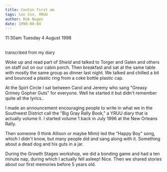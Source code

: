 ```yaml
---
title: ConCon first am
tags: Con Con, YRUU
author: Rob Nugen
date: 1998-08-04
---
```


<title>Con Con</title>

<p class=date>11:30am Tuesday 4 August 1998</p>

<br><font size=-1>transcribed from my diary</font>

<p>Woke up and read part of <em>Shield</em> and talked to Torger and Galen and others on staff out on our cabin porch. Then breakfast and sat at the same table with mostly the same group as dinner last night. We talked and chilled a bit and bounced a plastic ring from a coke bottle plastic cap.

<p>At the Spirt Circle I sat between Carol and Jeremy who sang "Greasy Grimey Gopher Guts" for everyone.  Well he started it but didn't remember quite all the lyrics..

<p>I made an announcement encouraging people to write in what we in the Southwest District call the "Big Gray Rally Book," a YRUU diary that is actually volume II. I started volume 1 back in July 1996 at the New Orleans Rally.

<p>Then someone (I think Allison or maybe Mimi) led the "Happy Boy" song, which I didn't know, but many people did and sang along with it.  Something about a dead dog and his guts in a jar.

<p>During the Growth Stages workshop, we did a bonding game and had a ten minute nap, during which I actually fell asleep!  Nice.
Then we shared stories about our first memories before 5 years old.
</p>
